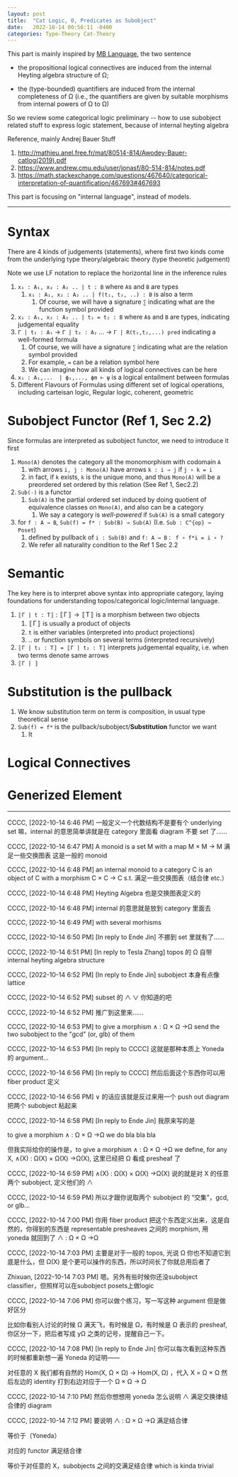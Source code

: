 ```yaml
---
layout: post
title:  "Cat Logic, 0, Predicates as Subobject"
date:   2022-10-14 00:56:11 -0400
categories: Type-Theory Cat-Theory
---
```


This part is mainly inspired by [MB Language](https://ncatlab.org/nlab/show/Mitchell-B%C3%A9nabou+language), the two sentence
* the propositional logical connectives are induced from the internal Heyting algebra structure of Ω;

* the (type-bounded) quantifiers are induced from the internal completeness of Ω (i.e., the quantifiers are given by suitable morphisms from internal powers of Ω to Ω)

So we review some categorical logic preliminary -- how to use subobject related stuff to express logic statement, because of internal heyting algebra

Reference, mainly Andrej Bauer Stuff
1. http://mathieu.anel.free.fr/mat/80514-814/Awodey-Bauer-catlog(2019).pdf
2. https://www.andrew.cmu.edu/user/jonasf/80-514-814/notes.pdf 
3. https://math.stackexchange.com/questions/467640/categorical-interpretation-of-quantification/467693#467693

This part is focusing on "internal language", instead of models.

***

# Syntax

There are 4 kinds of judgements (statements), where first two kinds come from the underlying type theory/algebraic theory (type theoretic judgement)

Note we use LF notation to replace the horizontal line in the inference rules
1. `x₁ : A₁, x₂ : A₂ .. | t : B` where `A`s and `B` are types
   1. `x₁ : A₁, x₂ : A₂ .. | f(t₁, t₂, ..) : B` is also a term
      1. Of course, we will have a signature `∑` indicating what are the function symbol provided
2. `x₁ : A₁, x₂ : A₂ .. | t₁ = t₂ : B` where `A`s and `B` are types, indicating judgemental equality
3. `Γ | t₁ : A₁` → `Γ | t₂ : A₂` ... → `Γ | R(t₁,t₂,...) pred` indicating a well-formed formula
   1. Of course, we will have a signature `∑` indicating what are the relation symbol provided
   2. For example, `=` can be a relation symbol here
   3. We can imagine how all kinds of logical connectives can be here
4. `x₁ : A₁,...  | ϕ₁,..., ϕm ⊢ ψ` is a logical entailment between formulas
5. Different Flavours of Formulas using different set of logical operations, including carteisan logic, Regular logic, coherent, geometric

# Subobject Functor (Ref 1, Sec 2.2)
Since formulas are interpreted as subobject functor, we need to introduce it first
1. `Mono(A)` denotes the category all the monomorphism with codomain `A`
   1. with arrows `i, j : Mono(A)` have arrows `k : i → j` if `j ∘ k = i`
   2. in fact, if `k` exists, `k` is the unique mono, and thus `Mono(A)` will be a preordered set ordered by this relation (See Ref 1, Sec2.2)
2. `Sub(-)` is a functor
   1. `Sub(A)` is the partial ordered set induced by doing quotient of equivalence classes on `Mono(A)`, and also can be a category 
      1. We say a category is *well-powered* if `Sub(A)` is a small category 
3. for `f : A → B`, `Sub(f) = f* : Sub(B) → Sub(A)` (I.e. `Sub : C^{op} → Poset`)
   1. defined by pullback of `i : Sub(B)` and `f: A → B` : ` f ∘ f*i = i ∘ ?`
   2. We refer all naturality condition to the Ref 1 Sec 2.2

# Semantic
The key here is to interpret above syntax into appropriate category, laying foundations for understanding topos/categorical logic/internal language.

1. `〚Γ | t : T〛` : 〚Γ〛 → 〚T〛 is a morphism between two objects
   1. 〚Γ〛 is usually a product of objects
   2. `t` is either variables (interpreted into product projections)
   3. .. or function symbols on several terms (interpreted recursively)
2. `〚Γ | t₁ : T〛 = 〚Γ | t₂ : T〛` interprets judgemental equality, i.e. when two terms denote same arrows
3. `〚Γ | 〛`


# Substitution is the pullback
1. We know substitution term on term is composition, in usual type theoretical sense
2. `Sub(f) = f*` is the pullback/subobject/**Substitution** functor we want
   1. It 

# Logical Connectives


# Generized Element



***

CCCC, [2022-10-14 6:46 PM]
一般定义一个代数结构不是要有个 underlying set 嘛，internal 的意思简单讲就是在 category 里面看 diagram 不要 set 了……

CCCC, [2022-10-14 6:47 PM]
A monoid is a set M with a map M × M → M 满足一些交换图表
这是一般的 monoid

CCCC, [2022-10-14 6:48 PM]
an internal monoid to a category C is an object of C with a morphism C × C → C s.t. 满足一些交换图表（结合律 etc.）

CCCC, [2022-10-14 6:48 PM]
Heyting Algebra 也是交换图表定义的

CCCC, [2022-10-14 6:48 PM]
internal 的意思就是放到 category 里面去

CCCC, [2022-10-14 6:49 PM]
with several morhisms

CCCC, [2022-10-14 6:50 PM]
[In reply to Ende Jin]
不挪到 set 里就有了……

CCCC, [2022-10-14 6:51 PM]
[In reply to Tesla Zhang]
topos 的 Ω 自带 internal heyting algebra structure

CCCC, [2022-10-14 6:52 PM]
[In reply to Ende Jin]
subobject 本身有点像 lattice

CCCC, [2022-10-14 6:52 PM]
subset 的 ∧ ∨ 你知道的吧

CCCC, [2022-10-14 6:52 PM]
推广到这里来……

CCCC, [2022-10-14 6:53 PM]
to give a morphism ∧ : Ω × Ω →Ω send the two subobject to the "gcd" (or, glb) of them

CCCC, [2022-10-14 6:53 PM]
[In reply to CCCC]
这就是那种本质上 Yoneda 的 argument...

CCCC, [2022-10-14 6:56 PM]
[In reply to CCCC]
然后后面这个东西你可以用 fiber product 定义

CCCC, [2022-10-14 6:56 PM]
∨ 的话应该就是反过来用一个 push out diagram 把两个 subobject 粘起来

CCCC, [2022-10-14 6:58 PM]
[In reply to Ende Jin]
我原来写的是

to give a morphism ∧ : Ω × Ω →Ω we do bla bla bla

但我实际给你的操作是，to give a morphism ∧ : Ω × Ω →Ω 
we define, for any X, ∧(X) : Ω(X) × Ω(X) →Ω(X), 这里已经把 Ω 看成 presheaf 了

CCCC, [2022-10-14 6:59 PM]
∧(X) : Ω(X) × Ω(X) →Ω(X) 说的就是对 X 的任意两个 subobject, 定义他们的 ∧

CCCC, [2022-10-14 6:59 PM]
所以才跟你说取两个 subobject 的 “交集”，gcd, or glb...

CCCC, [2022-10-14 7:00 PM]
你用 fiber product 把这个东西定义出来，这是自然的，你得到的东西是 representable presheaves 之间的 morphism, 用 yoneda 就回到了 ∧ : Ω × Ω →Ω

CCCC, [2022-10-14 7:03 PM]
主要是对于一般的 topos, 光说 Ω 你也不知道它到底是什么，但 Ω(X) 是个更可以操作的东西，所以时间长了你就总用后者了

Zhixuan, [2022-10-14 7:03 PM]
嗯。另外有些时候你还没subobject classifier，但照样可以在subobject posets上做logic

CCCC, [2022-10-14 7:06 PM]
你可以做个练习，写一写这种 argument 但是做好区分

比如你看别人讨论的时候 Ω 满天飞，有时候是 Ω，有时候是 Ω 表示的 presheaf, 你区分一下，把后者写成 yΩ 之类的记号，提醒自己一下。

CCCC, [2022-10-14 7:08 PM]
[In reply to Ende Jin]
你可以每次看到这种东西的时候都重新想一遍 Yoneda 的证明——

对任意的 X 我们都有自然的 Hom(X, Ω × Ω) → Hom(X, Ω) ，代入 X = Ω × Ω 然后左边的 identity 打到右边对应于一个 Ω × Ω → Ω

CCCC, [2022-10-14 7:10 PM]
然后你想想用 yoneda 怎么说明 ∧ 满足交换律结合律的 diagram

CCCC, [2022-10-14 7:12 PM]
要说明 ∧ : Ω × Ω →Ω 满足结合律 

等价于（Yoneda）

对应的 functor 满足结合律

等价于对任意的 X，subobjects 之间的交满足结合律 which is kinda trivial

